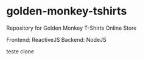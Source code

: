 # golden-monkey-tshirts
Repository for Golden Monkey T-Shirts Online Store

Frontend: ReactiveJS
Backend: NodeJS

teste clone